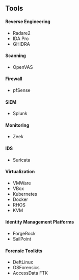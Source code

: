 ## Tools

#### Reverse Engineering
* Radare2
* IDA Pro
* GHIDRA

#### Scanning
* OpenVAS

#### Firewall
* pfSense

#### SIEM
* Splunk

#### Monitoring
* Zeek

#### IDS
* Suricata

#### Virtualization
* VMWare
* VBox
* Kubernetes
* Docker
* RHOS
* KVM

#### Identity Management Platforms
* ForgeRock
* SailPoint

#### Forensic Toolkits
* DeftLinux
* OSForensics
* AccessData FTK

